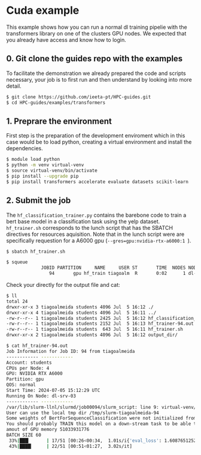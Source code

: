 
# Cuda example

This example shows how you can run a normal dl training pipelie with the transformers library on one of the clusters GPU nodes. We expected that you already have access and know how to login.

## 0. Git clone the guides repo with the examples

To facilitate the demonstration we already prepared the code and scripts necessary, your job is to first run and then understand by looking into more detail.

```bash
$ git clone https://github.com/ieeta-pt/HPC-guides.git
$ cd HPC-guides/examples/transformers
```

## 1. Preprare the environment

First step is the preparation of the development enviroment which in this case would be to load python, creating a virtual environment and install the dependencies.

```bash
$ module load python
$ python -m venv virtual-venv
$ source virtual-venv/bin/activate
$ pip install --upgrade pip
$ pip install transformers accelerate evaluate datasets scikit-learn
```

## 2. Submit the job

The `hf_classification_trainer.py` contains the barebone code to train a bert base model in a classification task using the yelp dataset.
`hf_trainer.sh` corresponds to the lunch script that has the SBATCH directives for resources aquisition. Note that in the lunch script
were are specifically requestion for a A6000 gpu (`--gres=gpu:nvidia-rtx-a6000:1 `).

```bash
$ sbatch hf_trainer.sh
```

```bash
$ squeue
             JOBID PARTITION     NAME     USER ST       TIME  NODES NODELIST(REASON)
                94       gpu hf_train tiagoalm  R       0:02      1 dl-srv-03
```

Check your directly for the output file and cat:

```bash
$ ll
total 24
drwxr-xr-x 3 tiagoalmeida students 4096 Jul  5 16:12 ./
drwxr-xr-x 4 tiagoalmeida students 4096 Jul  5 16:11 ../
-rw-r--r-- 1 tiagoalmeida students 2425 Jul  5 16:12 hf_classification_trainer.py
-rw-r--r-- 1 tiagoalmeida students 2152 Jul  5 16:13 hf_trainer-94.out
-rw-r--r-- 1 tiagoalmeida students  643 Jul  5 16:11 hf_trainer.sh
drwxr-xr-x 2 tiagoalmeida students 4096 Jul  5 16:12 output_dir/
```

```bash
$ cat hf_trainer-94.out 
Job Information for Job ID: 94 from tiagoalmeida
------------ ------------
Account: students
CPUs per Node: 4
GPU: NVIDIA RTX A6000
Partition: gpu
QOS: normal
Start Time: 2024-07-05 15:12:29 UTC
Running On Node: dl-srv-03
------------ ------------
/var/lib/slurm-llnl/slurmd/job00094/slurm_script: line 9: virtual-venv/bin/activate: No such file or directory
User can use the local tmp dir /tmp/slurm-tiagoalmeida-94
Some weights of BertForSequenceClassification were not initialized from the model checkpoint at bert-base-cased and are newly initialized: ['classifier.bias', 'classifier.weight']
You should probably TRAIN this model on a down-stream task to be able to use it for predictions and inference.
amout of GPU memory 51033931776
BATCH SIZE 60
 33%|███▎      | 17/51 [00:26<00:34,  1.01s/i{'eval_loss': 1.6087651252746582, 'eval_accuracy': 0.257, 'eval_runtime': 6.7322, 'eval_samples_per_second': 148.539, 'eval_steps_per_second': 1.337, 'epoch': 1.0}
 43%|████▎     | 22/51 [00:51<01:27,  3.02s/it]
```

